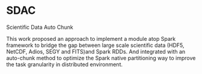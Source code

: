 # SDAC
Scientific Data Auto Chunk

This work proposed an approach to implement a module atop Spark framework to bridge the gap between large scale scientific data (HDF5, NetCDF, Adios, SEGY and FITS)and Spark RDDs. And integrated with an auto-chunk method to optimize the Spark native partitioning way to improve the task granularity in distributed environment.
